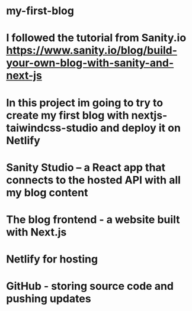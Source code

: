 # my-first-blog
# I followed the tutorial from Sanity.io https://www.sanity.io/blog/build-your-own-blog-with-sanity-and-next-js

# In this project im going to try to create my first blog with nextjs-taiwindcss-studio and deploy it on Netlify

# Sanity Studio – a React app that connects to the hosted API with all my blog content
# The blog frontend - a website built with Next.js
# Netlify for hosting
# GitHub - storing source code and pushing updates